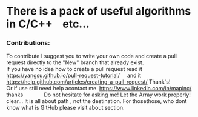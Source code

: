 # There is a pack of useful algorithms in C/C++    etc...   
### Contributions:  
To contribute I suggest you to write your own code and create a pull request directly to the "New" branch that already exist.              
If you have no idea how to create a pull request read it       https://yangsu.github.io/pull-request-tutorial/     and it         https://help.github.com/articles/creating-a-pull-request/
Thank's!                                  
Or if use still need help acontact me  https://www.linkedin.com/in/mapinc/ thanks              Do not hesitate for asking me!
Let the Array work properly! clear...
It is all about path , not the destination.
For thosethose, who dont know what is GitHub please visit about section.
